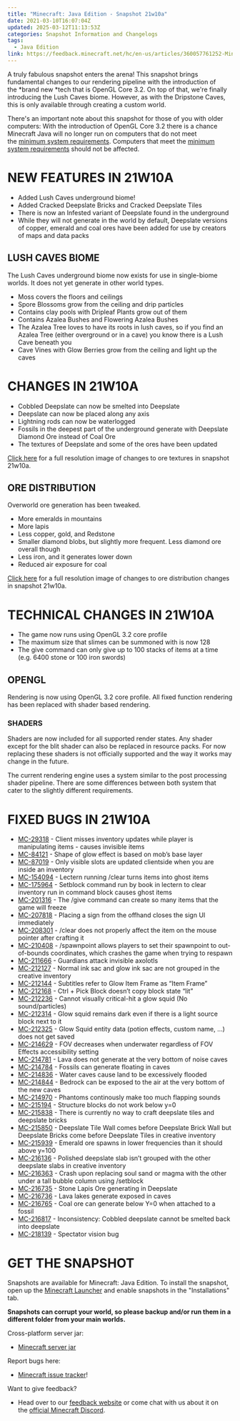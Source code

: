 ```yaml
---
title: "Minecraft: Java Edition - Snapshot 21w10a"
date: 2021-03-10T16:07:04Z
updated: 2025-03-12T11:13:53Z
categories: Snapshot Information and Changelogs
tags:
  - Java Edition
link: https://feedback.minecraft.net/hc/en-us/articles/360057761252-Minecraft-Java-Edition-Snapshot-21w10a
---
```


A truly fabulous snapshot enters the arena! This snapshot brings fundamental changes to our rendering pipeline with the introduction of the *brand new *tech that is OpenGL Core 3.2. On top of that, we're finally introducing the Lush Caves biome. However, as with the Dripstone Caves, this is only available through creating a custom world. 

There's an important note about this snapshot for those of you with older computers: With the introduction of OpenGL Core 3.2 there is a chance Minecraft Java will no longer run on computers that do not meet the [minimum system requirements](https://help.minecraft.net/hc/en-us/articles/360035131371-Minecraft-Java-Edition-system-requirements-). Computers that meet the [minimum system requirements](https://help.minecraft.net/hc/en-us/articles/360035131371-Minecraft-Java-Edition-system-requirements-) should not be affected.

# NEW FEATURES IN 21W10A

- Added Lush Caves underground biome!
- Added Cracked Deepslate Bricks and Cracked Deepslate Tiles
- There is now an Infested variant of Deepslate found in the underground
- While they will not generate in the world by default, Deepslate versions of copper, emerald and coal ores have been added for use by creators of maps and data packs

## LUSH CAVES BIOME

The Lush Caves underground biome now exists for use in single-biome worlds. It does not yet generate in other world types.

- Moss covers the floors and ceilings
- Spore Blossoms grow from the ceiling and drip particles
- Contains clay pools with Dripleaf Plants grow out of them
- Contains Azalea Bushes and Flowering Azalea Bushes
- The Azalea Tree loves to have its roots in lush caves, so if you find an Azalea Tree (either overground or in a cave) you know there is a Lush Cave beneath you
- Cave Vines with Glow Berries grow from the ceiling and light up the caves

# CHANGES IN 21W10A

- Cobbled Deepslate can now be smelted into Deepslate
- Deepslate can now be placed along any axis
- Lightning rods can now be waterlogged
- Fossils in the deepest part of the underground generate with Deepslate Diamond Ore instead of Coal Ore
- The textures of Deepslate and some of the ores have been updated

[Click here](https://images.ctfassets.net/8y6ykjruobr4/2cKsLkWbJHaWH6auiL8Ebt/9b8925bba9b31f5819c28238df893605/snapshot-21w10a-texture-comparison-full-resolution.jpg) for a full resolution image of changes to ore textures in snapshot 21w10a.

## ORE DISTRIBUTION

Overworld ore generation has been tweaked.

- More emeralds in mountains
- More lapis
- Less copper, gold, and Redstone
- Smaller diamond blobs, but slightly more frequent. Less diamond ore overall though
- Less iron, and it generates lower down
- Reduced air exposure for coal

[Click here](https://images.ctfassets.net/8y6ykjruobr4/7kyVKZjkFUcQG46EalT9eS/cd2fc4a3c2970264b2fed82907a6da76/snapshot-21w10a-ore-distribution-full.jpg) for a full resolution image of changes to ore distribution changes in snapshot 21w10a. 

# TECHNICAL CHANGES IN 21W10A

- The game now runs using OpenGL 3.2 core profile
- The maximum size that slimes can be summoned with is now 128
- The give command can only give up to 100 stacks of items at a time (e.g. 6400 stone or 100 iron swords)

## OPENGL

Rendering is now using OpenGL 3.2 core profile. All fixed function rendering has been replaced with shader based rendering.

### SHADERS

Shaders are now included for all supported render states. Any shader except for the blit shader can also be replaced in resource packs. For now replacing these shaders is not officially supported and the way it works may change in the future.

The current rendering engine uses a system similar to the post processing shader pipeline. There are some differences between both system that cater to the slightly different requirements.  
  

# FIXED BUGS IN 21W10A

- [MC-29318](https://bugs.mojang.com/browse/MC-29318) - Client misses inventory updates while player is manipulating items - causes invisible items
- [MC-84121](https://bugs.mojang.com/browse/MC-84121) - Shape of glow effect is based on mob’s base layer
- [MC-87019](https://bugs.mojang.com/browse/MC-87019) - Only visible slots are updated clientside when you are inside an inventory
- [MC-154094](https://bugs.mojang.com/browse/MC-154094) - Lectern running /clear turns items into ghost items
- [MC-175964](https://bugs.mojang.com/browse/MC-175964) - Setblock command run by book in lectern to clear inventory run in command block causes ghost items
- [MC-201316](https://bugs.mojang.com/browse/MC-201316) - The /give command can create so many items that the game will freeze
- [MC-207818](https://bugs.mojang.com/browse/MC-207818) - Placing a sign from the offhand closes the sign UI immediately
- [MC-208301](https://bugs.mojang.com/browse/MC-208301) - /clear does not properly affect the item on the mouse pointer after crafting it
- [MC-210408](https://bugs.mojang.com/browse/MC-210408) - /spawnpoint allows players to set their spawnpoint to out-of-bounds coordinates, which crashes the game when trying to respawn
- [MC-211666](https://bugs.mojang.com/browse/MC-211666) - Guardians attack invisible axolotls
- [MC-212127](https://bugs.mojang.com/browse/MC-212127) - Normal ink sac and glow ink sac are not grouped in the creative inventory
- [MC-212144](https://bugs.mojang.com/browse/MC-212144) - Subtitles refer to Glow Item Frame as “Item Frame”
- [MC-212168](https://bugs.mojang.com/browse/MC-212168) - Ctrl + Pick Block doesn’t copy block state “lit”
- [MC-212236](https://bugs.mojang.com/browse/MC-212236) - Cannot visually critical-hit a glow squid (No sound/particles)
- [MC-212314](https://bugs.mojang.com/browse/MC-212314) - Glow squid remains dark even if there is a light source block next to it
- [MC-212325](https://bugs.mojang.com/browse/MC-212325) - Glow Squid entity data (potion effects, custom name, …) does not get saved
- [MC-214629](https://bugs.mojang.com/browse/MC-214629) - FOV decreases when underwater regardless of FOV Effects accessibility setting
- [MC-214781](https://bugs.mojang.com/browse/MC-214781) - Lava does not generate at the very bottom of noise caves
- [MC-214784](https://bugs.mojang.com/browse/MC-214784) - Fossils can generate floating in caves
- [MC-214836](https://bugs.mojang.com/browse/MC-214836) - Water caves cause land to be excessively flooded
- [MC-214844](https://bugs.mojang.com/browse/MC-214844) - Bedrock can be exposed to the air at the very bottom of the new caves
- [MC-214970](https://bugs.mojang.com/browse/MC-214970) - Phantoms continously make too much flapping sounds
- [MC-215194](https://bugs.mojang.com/browse/MC-215194) - Structure blocks do not work below y=0
- [MC-215838](https://bugs.mojang.com/browse/MC-215838) - There is currently no way to craft deepslate tiles and deepslate bricks
- [MC-215850](https://bugs.mojang.com/browse/MC-215850) - Deepslate Tile Wall comes before Deepslate Brick Wall but Deepslate Bricks come before Deepslate Tiles in creative inventory
- [MC-215939](https://bugs.mojang.com/browse/MC-215939) - Emerald ore spawns in lower frequencies than it should above y=100
- [MC-216136](https://bugs.mojang.com/browse/MC-216136) - Polished deepslate slab isn’t grouped with the other deepslate slabs in creative inventory
- [MC-216363](https://bugs.mojang.com/browse/MC-216363) - Crash upon replacing soul sand or magma with the other under a tall bubble column using /setblock
- [MC-216735](https://bugs.mojang.com/browse/MC-216735) - Stone Lapis Ore generating in Deepslate
- [MC-216736](https://bugs.mojang.com/browse/MC-216736) - Lava lakes generate exposed in caves
- [MC-216765](https://bugs.mojang.com/browse/MC-216765) - Coal ore can generate below Y=0 when attached to a fossil
- [MC-216817](https://bugs.mojang.com/browse/MC-216817) - Inconsistency: Cobbled deepslate cannot be smelted back into deepslate
- [MC-218139](https://bugs.mojang.com/browse/MC-218139) - Spectator vision bug

# GET THE SNAPSHOT

Snapshots are available for Minecraft: Java Edition. To install the snapshot, open up the [Minecraft Launcher](https://www.minecraft.net/download.html) and enable snapshots in the "Installations" tab.

**Snapshots can corrupt your world, so please backup and/or run them in a different folder from your main worlds.**

Cross-platform server jar:

- [Minecraft server jar](https://launcher.mojang.com/v1/objects/5998d2c7c15fea04b2541efdcbec4c8cfe5df2a6/server.jar)

Report bugs here:

- [Minecraft issue tracker](https://bugs.mojang.com/browse/MC)!

Want to give feedback?

- Head over to our [feedback website](https://aka.ms/CavesCliffsFeedback?ref=minecraftnet) or come chat with us about it on the [official Minecraft Discord](https://discordapp.com/invite/minecraft).
